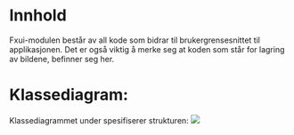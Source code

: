 # Innhold

Fxui-modulen består av all kode som bidrar til brukergrensesnittet til applikasjonen. Det er  også viktig å merke seg at koden som står for lagring av bildene, befinner seg her.

# Klassediagram:

Klassediagrammet under spesifiserer strukturen:
![](https://www.plantuml.com/plantuml/png/nLXVRzis47-UFuM0-Q51Kc7szhG1GsFtJuDbdH6xBOO-30nrbjbGf4UUR7TPyjb7KLPyYYqcp1wI1qSwtkztVtYye_tA8ZDO5h8dOOu9wiI8V8599Wnm55hrk6JM9ahZaWc5QIdIq-KokUvzTpqN8BERvDfHeE0toQtbe23vEVdALco-IVrhEgq-dNO1kD1EVQT_N3Z6v4MoP8OLKpH2vRyC7FpBUKMGIgRoT2jEZfnyfKL6YOXXm0kjiSrLKTLFXz37LU04mN8O4DUhzzHBT-2RNkz0Djwn0gOWWUDOApHQIZ39DR5qoxBih71CZR4ASQRcsjdRCIt1M64H58UqKV2cMycKx9ikCNq_qXiQImOI43vQC8eLpiuJNEuFgDCqkOnpiBR_0tL_7qs32TWuUeGQSUDxRe0Xp9YzIbwGR72jU6aCE99gBIfE7oarmQIioV-u_Efq3wzzYapdi6NacEjYoSnT2TIM1dSsanCg7-xabMbdffigeffEse3XGu36U4VO4_T08gOjuPOBmoMCH7w_WEs2BI4T--Kz_TyX4sKH1PaMJCh78hJKPYBu5PZx25w7aOvtAYrWgV2rNglxC8IDAq3tGPGpmzP2vMEcLipksV7Ij5ua833CWfam1HqdVegCNrNh1AISOTzOPdhALdj8KIsbNe60bg2ua96M36Jw2H0ltsBI4eMiDOcM_RjafhjEBe0ZKxc4FGWfbGZKVhK4GQMA3hjKZmbxhKqsqwyDMrV54wgg0_suF_ryDXk__sjsEZf_qw-HVO_i2xKiiVyRV1lhR3i6lfpHtY6KGC6a-8SC2JggB5l1jgGc31UH0rKlPw80GwZ3dIDwzEm1AvV2p4TX3Hg0ALMywyJvE98f80gLMzetZozDQHVKOwuDf5uADXrL_ucsRsZtgwV6-KRMORwn_4d0kgj_Bu1VNUhD1ztLAIzO9lIeHDJg0EvFi770WctE40n3ePMjQlzjjT35SQVGweRhp_vOvRc4TqQNoouqKI5u2rXLRupjyBdgoBw_fNNT6Hjdykq8dkp6Sd1QjrN_RrOwFFSFgBMqwHi_hsRkkNsNoW5zvRainDSbuP-0UZ8vsHOlRff7FNG7mP7St94SR5XVVeZanwsajS7iqg9X79DWF7l19DSDyDdTfCNaUpyjkex6NBdsThET5ADoFWS3xIyv_cKGk9CapIQcR8tRXHOJtKYfMTOzZ09Mkb9ksIh2rHDgUKWjanI7CtkkEPEXz3w3JnTGQ8JdTwg-99rACFZHFNKKtJ4OeutNwYg51-qV9bupevnM17LaQET2GIYo7F1KoedOWBGZm3M0QlnmD0DwnCE7daX-sagQqz5uOZ7awHHP7dHLgmC3vrop3EuEw0UTxLT99Moy6sjbomBCiENQl5J-5wUqMQQfhVuUyVF2ovU_9ib3UeuL5y9TAn_16EQacWthu67MOQoVWHkef-g-NJeEktsCOTaVNex7kmTPzHh55PumhahlYKBaT3-eIcJQ74-0gMDJmnSXn_QlemjVQ7hXvJ17YC2ZeqeXOaevho9sj1SvRYBPNu7AoaB-1m00)
